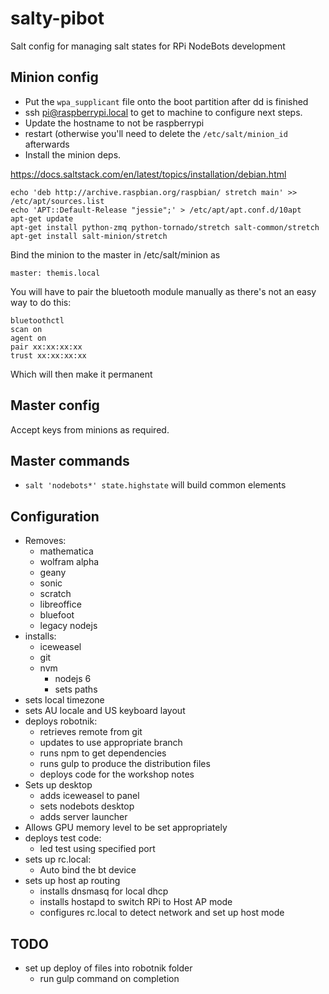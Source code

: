 # salty-pibot
Salt config for managing salt states for RPi NodeBots development

## Minion config

* Put the `wpa_supplicant` file onto the boot partition after dd is finished
* ssh pi@raspberrypi.local to get to machine to configure next steps.
* Update the hostname to not be raspberrypi
* restart (otherwise you'll need to delete the `/etc/salt/minion_id` afterwards
* Install the minion deps.

https://docs.saltstack.com/en/latest/topics/installation/debian.html

```
echo 'deb http://archive.raspbian.org/raspbian/ stretch main' >> /etc/apt/sources.list
echo 'APT::Default-Release "jessie";' > /etc/apt/apt.conf.d/10apt
apt-get update
apt-get install python-zmq python-tornado/stretch salt-common/stretch
apt-get install salt-minion/stretch
```

Bind the minion to the master in /etc/salt/minion as

```
master: themis.local
```

You will have to pair the bluetooth module manually as there's not an easy way
to do this:

```
bluetoothctl
scan on
agent on
pair xx:xx:xx:xx
trust xx:xx:xx:xx
```

Which will then make it permanent

## Master config

Accept keys from minions as required.

## Master commands

* `salt 'nodebots*' state.highstate` will build common elements


## Configuration

* Removes:
    * mathematica
    * wolfram alpha
    * geany
    * sonic
    * scratch
    * libreoffice
    * bluefoot
    * legacy nodejs
* installs:
    * iceweasel
    * git
    * nvm
        * nodejs 6
        * sets paths
* sets local timezone
* sets AU locale and US keyboard layout
* deploys robotnik:
    * retrieves remote from git
    * updates to use appropriate branch
	* runs npm to get dependencies
	* runs gulp to produce the distribution files
    * deploys code for the workshop notes
* Sets up desktop
    * adds iceweasel to panel
    * sets nodebots desktop
    * adds server launcher
* Allows GPU memory level to be set appropriately
* deploys test code:
    * led test using specified port
* sets up rc.local:
    * Auto bind the bt device
* sets up host ap routing
    * installs dnsmasq for local dhcp
    * installs hostapd to switch RPi to Host AP mode
    * configures rc.local to detect network and set up host mode

## TODO

* set up deploy of files into robotnik folder
    * run gulp command on completion
